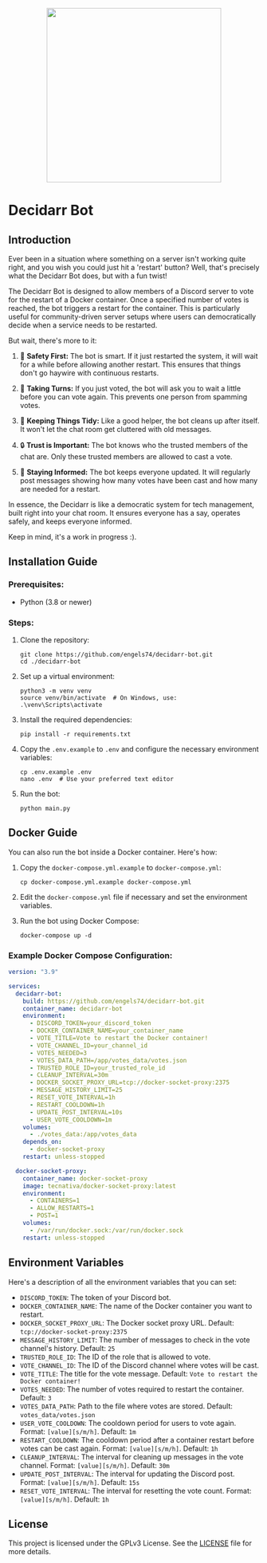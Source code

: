 <p align="center">
  <img src="https://i.imgur.com/60D4s3Q.png" width="350">
</p>

# Decidarr Bot

## Introduction
Ever been in a situation where something on a server isn't working quite right, and you wish you could just hit a 'restart' button? Well, that's precisely what the Decidarr Bot does, but with a fun twist!

The Decidarr Bot is designed to allow members of a Discord server to vote for the restart of a Docker container. Once a specified number of votes is reached, the bot triggers a restart for the container. This is particularly useful for community-driven server setups where users can democratically decide when a service needs to be restarted.

But wait, there's more to it:


1. 🛑 **Safety First:**  The bot is smart. If it just restarted the system, it will wait for a while before allowing another restart. This ensures that things don't go haywire with continuous restarts.

2. 🔄 **Taking Turns:**  If you just voted, the bot will ask you to wait a little before you can vote again. This prevents one person from spamming votes.

3. 🧹 **Keeping Things Tidy:**  Like a good helper, the bot cleans up after itself. It won't let the chat room get cluttered with old messages.

4. 🔒 **Trust is Important:**  The bot knows who the trusted members of the chat are. Only these trusted members are allowed to cast a vote.

5. 📢 **Staying Informed:**  The bot keeps everyone updated. It will regularly post messages showing how many votes have been cast and how many are needed for a restart.


In essence, the Decidarr is like a democratic system for tech management, built right into your chat room. It ensures everyone has a say, operates safely, and keeps everyone informed. 

Keep in mind, it's a work in progress :).

## Installation Guide

### Prerequisites:
- Python (3.8 or newer)

### Steps:

1. Clone the repository:
   ```
   git clone https://github.com/engels74/decidarr-bot.git
   cd ./decidarr-bot
   ```

2. Set up a virtual environment:
   ```
   python3 -m venv venv
   source venv/bin/activate  # On Windows, use: .\venv\Scripts\activate
   ```

3. Install the required dependencies:
   ```
   pip install -r requirements.txt
   ```

4. Copy the `.env.example` to `.env` and configure the necessary environment variables:
   ```
   cp .env.example .env
   nano .env  # Use your preferred text editor
   ```

5. Run the bot:
   ```
   python main.py
   ```

## Docker Guide

You can also run the bot inside a Docker container. Here's how:

1. Copy the `docker-compose.yml.example` to `docker-compose.yml`:
   ```
   cp docker-compose.yml.example docker-compose.yml
   ```

2. Edit the `docker-compose.yml` file if necessary and set the environment variables.

3. Run the bot using Docker Compose:
   ```
   docker-compose up -d
   ```

### Example Docker Compose Configuration:

```yaml
version: "3.9"

services:
  decidarr-bot:
    build: https://github.com/engels74/decidarr-bot.git
    container_name: decidarr-bot
    environment:
      - DISCORD_TOKEN=your_discord_token
      - DOCKER_CONTAINER_NAME=your_container_name
      - VOTE_TITLE=Vote to restart the Docker container!
      - VOTE_CHANNEL_ID=your_channel_id
      - VOTES_NEEDED=3
      - VOTES_DATA_PATH=/app/votes_data/votes.json
      - TRUSTED_ROLE_ID=your_trusted_role_id
      - CLEANUP_INTERVAL=30m
      - DOCKER_SOCKET_PROXY_URL=tcp://docker-socket-proxy:2375
      - MESSAGE_HISTORY_LIMIT=25
      - RESET_VOTE_INTERVAL=1h
      - RESTART_COOLDOWN=1h
      - UPDATE_POST_INTERVAL=10s
      - USER_VOTE_COOLDOWN=1m
    volumes:
      - ./votes_data:/app/votes_data
    depends_on:
      - docker-socket-proxy
    restart: unless-stopped

  docker-socket-proxy:
    container_name: docker-socket-proxy
    image: tecnativa/docker-socket-proxy:latest
    environment:
      - CONTAINERS=1
      - ALLOW_RESTARTS=1
      - POST=1
    volumes:
      - /var/run/docker.sock:/var/run/docker.sock
    restart: unless-stopped

```

## Environment Variables

Here's a description of all the environment variables that you can set:

- `DISCORD_TOKEN`: The token of your Discord bot.
- `DOCKER_CONTAINER_NAME`: The name of the Docker container you want to restart.
- `DOCKER_SOCKET_PROXY_URL`: The Docker socket proxy URL. Default: `tcp://docker-socket-proxy:2375`
- `MESSAGE_HISTORY_LIMIT`: The number of messages to check in the vote channel's history. Default: `25`
- `TRUSTED_ROLE_ID`: The ID of the role that is allowed to vote.
- `VOTE_CHANNEL_ID`: The ID of the Discord channel where votes will be cast.
- `VOTE_TITLE`: The title for the vote message. Default: `Vote to restart the Docker container!`
- `VOTES_NEEDED`: The number of votes required to restart the container. Default: `3`
- `VOTES_DATA_PATH`: Path to the file where votes are stored. Default: `votes_data/votes.json`
- `USER_VOTE_COOLDOWN`: The cooldown period for users to vote again. Format: `[value][s/m/h]`. Default: `1m`
- `RESTART_COOLDOWN`: The cooldown period after a container restart before votes can be cast again. Format: `[value][s/m/h]`. Default: `1h`
- `CLEANUP_INTERVAL`: The interval for cleaning up messages in the vote channel. Format: `[value][s/m/h]`. Default: `30m`
- `UPDATE_POST_INTERVAL`: The interval for updating the Discord post. Format: `[value][s/m/h]`. Default: `15s`
- `RESET_VOTE_INTERVAL`: The interval for resetting the vote count. Format: `[value][s/m/h]`. Default: `1h`

## License

This project is licensed under the GPLv3 License. See the [LICENSE](LICENSE) file for more details.

